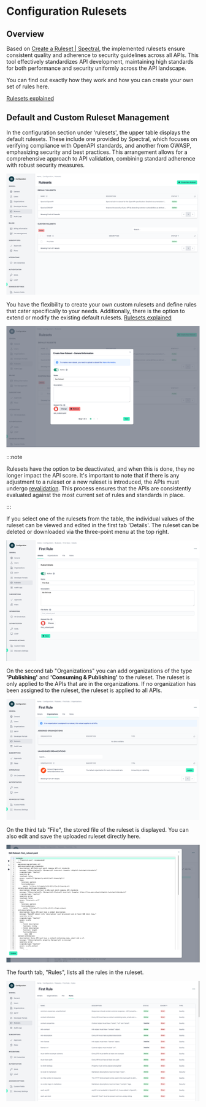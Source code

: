 # Configuration Rulesets

<head>
  <meta name="guidename" content="API Management"/>
  <meta name="context" content="GUID-28b2a942-354c-4d9f-afff-a9038832e369"/>
</head>

## Overview

Based on [Create a Ruleset | Spectral](https://docs.stoplight.io/docs/spectral/01baf06bdd05a-create-a-ruleset), the implemented rulesets ensure consistent quality and adherence to security guidelines across all APIs. This tool effectively standardizes API development, maintaining high standards for both performance and security uniformly across the API landscape.

You can find out exactly how they work and how you can create your own set of rules here.

[Rulesets explained](../Topics/cp-Rulesets_explained.md)

## Default and Custom Ruleset Management

In the configuration section under 'rulesets', the upper table displays the default rulesets. These include one provided by Spectral, which focuses on verifying compliance with OpenAPI standards, and another from OWASP, emphasizing security and best practices. This arrangement allows for a comprehensive approach to API validation, combining standard adherence with robust security measures.

![Administration Portal - Configuration - Rulesets](../Images/img-cp-admin_portal_config_rulesets.png)

You have the flexibility to create your own custom rulesets and define rules that cater specifically to your needs. Additionally, there is the option to extend or modify the existing default rulesets. [Rulesets explained](../Topics/cp-Rulesets_explained.md)

![Administration Portal - Configuration - Rulesets - Create New Rulesets](../Images/img-cp-admin_portal_config_rulesets_create_new_rulesets.png)

:::note

Rulesets have the option to be deactivated, and when this is done, they no longer impact the API score. It's important to note that if there is any adjustment to a ruleset or a new ruleset is introduced, the APIs must undergo [revalidation](../Topics/cp-API_overview.md). This process ensures that the APIs are consistently evaluated against the most current set of rules and standards in place.

:::

If you select one of the rulesets from the table, the individual values of the ruleset can be viewed and edited in the first tab 'Details'. The ruleset can be deleted or downloaded via the three-point menu at the top right.

![Administration Portal - Configuration - Rulesets](../Images/img-cp-admin_portal_config_rulesets_01.png)

On the second tab "Organizations" you can add organizations of the type **'Publishing'** and **'Consuming & Publishing'** to the ruleset. The ruleset is only applied to the APIs that are in the organizations. If no organization has been assigned to the ruleset, the ruleset is applied to all APIs.

![Administration Portal - Configuration - Rulesets](../Images/img-cp-admin_portal_config_rulesets_02.png)

On the third tab "File", the stored file of the ruleset is displayed. You can also edit and save the uploaded ruleset directly here.

![Administration Portal - Configuration - Rulesets](../Images/img-cp-admin_portal_config_rulesets_03.png)

The fourth tab, "Rules", lists all the rules in the ruleset.

![Administration Portal - Configuration - Rulesets](../Images/img-cp-admin_portal_config_rulesets_04.png)


